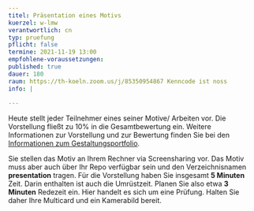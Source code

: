 ```yaml
---
titel: Präsentation eines Motivs
kuerzel: w-lmw
verantwortlich: cn
typ: pruefung
pflicht: false
termine: 2021-11-19 13:00
empfohlene-voraussetzungen:
published: true
dauer: 180
raum: https://th-koeln.zoom.us/j/85350954867 Kenncode ist noss
info: | 
  
---
```


Heute stellt jeder Teilnehmer eines seiner Motive/ Arbeiten vor. Die Vorstellung fließt zu 10% in die Gesamtbewertung ein. Weitere Informationen zur Vorstellung und zur Bewertung finden Sie bei den [Informationen zum Gestaltungsportfolio](/generative-gestaltung/gestaltungsportfolio/).

Sie stellen das Motiv an Ihrem Rechner via Screensharing vor. Das Motiv muss aber auch über Ihr Repo verfügbar sein und den Verzeichnisnamen **presentation** tragen. Für die Vorstellung haben Sie insgesamt **5 Minuten** Zeit. Darin enthalten ist auch die Umrüstzeit. Planen Sie also etwa **3 Minuten** Redezeit ein. Hier handelt es sich um eine Prüfung. Halten Sie daher Ihre Multicard und ein Kamerabild bereit. 


